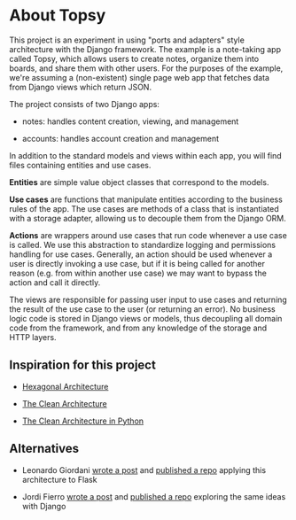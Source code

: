 # About Topsy

This project is an experiment in using "ports and adapters" style architecture with the Django
framework. The example is a note-taking app called Topsy, which allows users to create notes,
organize them into boards, and share them with other users. For the purposes of the example, we're
assuming a (non-existent) single page web app that fetches data from Django views which return JSON.

The project consists of two Django apps:

* notes: handles content creation, viewing, and management

* accounts: handles account creation and management

In addition to the standard models and views within each app, you will find files containing
entities and use cases.

**Entities** are simple value object classes that correspond to the models.

**Use cases** are functions that manipulate entities according to the business rules of the app. The
use cases are methods of a class that is instantiated with a storage adapter, allowing us to
decouple them from the Django ORM.

**Actions** are wrappers around use cases that run code whenever a use case is called. We use
this abstraction to standardize logging and permissions handling for use cases. Generally, an action
should be used whenever a user is directly invoking a use case, but if it is being called for
another reason (e.g. from within another use case) we may want to bypass the action and call it
directly.

The views are responsible for passing user input to use cases and returning the result of the use
case to the user (or returning an error). No business logic code is stored in Django views or
models, thus decoupling all domain code from the framework, and from any knowledge of the storage
and HTTP layers.

## Inspiration for this project

* [Hexagonal Architecture](http://alistair.cockburn.us/Hexagonal+architecture)

* [The Clean Architecture](https://8thlight.com/blog/uncle-bob/2012/08/13/the-clean-architecture.html)

* [The Clean Architecture in Python](https://www.youtube.com/watch?v=DJtef410XaM)

## Alternatives

* Leonardo Giordani [wrote a post](http://blog.thedigitalcatonline.com/blog/2016/11/14/clean-architectures-in-python-a-step-by-step-example/) and [published a repo](https://github.com/lgiordani/rentomatic) applying this architecture to Flask

* Jordi Fierro [wrote a post](https://engineering.21buttons.com/clean-architecture-in-django-d326a4ab86a9) and [published a repo](https://github.com/jordifierro/abidria-api) exploring the same ideas with Django

